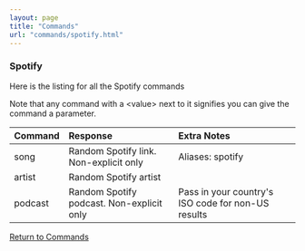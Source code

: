 ```yaml
---
layout: page
title: "Commands"
url: "commands/spotify.html"
---
```


### Spotify

Here is the listing for all the Spotify commands

Note that any command with a \<value\> next to it signifies
you can give the command a parameter.

| Command | Response                                  | Extra Notes                                        |
|:--------|:------------------------------------------|:---------------------------------------------------|
| song    | Random Spotify link. Non-explicit only    | Aliases: spotify                                   |
| artist  | Random Spotify artist                     |                                                    |
| podcast | Random Spotify podcast. Non-explicit only | Pass in your country's ISO code for non-US results |

[Return to Commands](../commands.md)